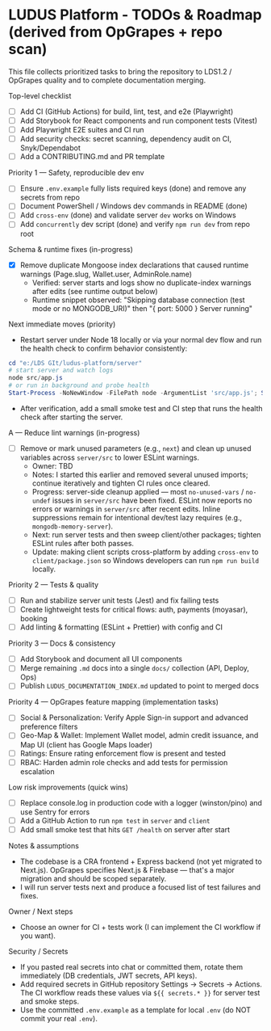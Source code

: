 # LUDUS Platform - TODOs & Roadmap (derived from OpGrapes + repo scan)

This file collects prioritized tasks to bring the repository to LDS1.2 / OpGrapes quality and to complete documentation merging.

Top-level checklist
- [ ] Add CI (GitHub Actions) for build, lint, test, and e2e (Playwright)
- [ ] Add Storybook for React components and run component tests (Vitest)
- [ ] Add Playwright E2E suites and CI run
- [ ] Add security checks: secret scanning, dependency audit on CI, Snyk/Dependabot
- [ ] Add a CONTRIBUTING.md and PR template

Priority 1 — Safety, reproducible dev env
- [ ] Ensure `.env.example` fully lists required keys (done) and remove any secrets from repo
- [ ] Document PowerShell / Windows dev commands in README (done)
- [ ] Add `cross-env` (done) and validate server `dev` works on Windows
- [ ] Add `concurrently` dev script (done) and verify `npm run dev` from repo root

Schema & runtime fixes (in-progress)
- [x] Remove duplicate Mongoose index declarations that caused runtime warnings (Page.slug, Wallet.user, AdminRole.name)
	- Verified: server starts and logs show no duplicate-index warnings after edits (see runtime output below)
	- Runtime snippet observed: "Skipping database connection (test mode or no MONGODB_URI)" then "{ port: 5000 } Server running"

Next immediate moves (priority)
- Restart server under Node 18 locally or via your normal dev flow and run the health check to confirm behavior consistently:

```powershell
cd "e:/LDS GIt/ludus-platform/server"
# start server and watch logs
node src/app.js
# or run in background and probe health
Start-Process -NoNewWindow -FilePath node -ArgumentList 'src/app.js'; Start-Sleep -s 1; (Invoke-WebRequest -UseBasicParsing http://localhost:5000/health).Content
```

- After verification, add a small smoke test and CI step that runs the health check after starting the server.
 
A — Reduce lint warnings (in-progress)
- [ ] Remove or mark unused parameters (e.g., `next`) and clean up unused variables across `server/src` to lower ESLint warnings.
	- Owner: TBD
	- Notes: I started this earlier and removed several unused imports; continue iteratively and tighten CI rules once cleared.
	- Progress: server-side cleanup applied — most `no-unused-vars` / `no-undef` issues in `server/src` have been fixed. ESLint now reports no errors or warnings in `server/src` after recent edits. Inline suppressions remain for intentional dev/test lazy requires (e.g., `mongodb-memory-server`).
	- Next: run server tests and then sweep client/other packages; tighten ESLint rules after both passes.
	- Update: making client scripts cross-platform by adding `cross-env` to `client/package.json` so Windows developers can run `npm run build` locally.

Priority 2 — Tests & quality
- [ ] Run and stabilize server unit tests (Jest) and fix failing tests
- [ ] Create lightweight tests for critical flows: auth, payments (moyasar), booking
- [ ] Add linting & formatting (ESLint + Prettier) with config and CI

Priority 3 — Docs & consistency
- [ ] Add Storybook and document all UI components
- [ ] Merge remaining `.md` docs into a single `docs/` collection (API, Deploy, Ops)
- [ ] Publish `LUDUS_DOCUMENTATION_INDEX.md` updated to point to merged docs

Priority 4 — OpGrapes feature mapping (implementation tasks)
- [ ] Social & Personalization: Verify Apple Sign-in support and advanced preference filters
- [ ] Geo-Map & Wallet: Implement Wallet model, admin credit issuance, and Map UI (client has Google Maps loader)
- [ ] Ratings: Ensure rating enforcement flow is present and tested
- [ ] RBAC: Harden admin role checks and add tests for permission escalation

Low risk improvements (quick wins)
- [ ] Replace console.log in production code with a logger (winston/pino) and use Sentry for errors
- [ ] Add a GitHub Action to run `npm test` in `server` and `client`
- [ ] Add small smoke test that hits `GET /health` on server after start

Notes & assumptions
- The codebase is a CRA frontend + Express backend (not yet migrated to Next.js). OpGrapes specifies Next.js & Firebase — that's a major migration and should be scoped separately.
- I will run server tests next and produce a focused list of test failures and fixes.

Owner / Next steps
- Choose an owner for CI + tests work (I can implement the CI workflow if you want).

Security / Secrets
- If you pasted real secrets into chat or committed them, rotate them immediately (DB credentials, JWT secrets, API keys).
- Add required secrets in GitHub repository Settings → Secrets → Actions. The CI workflow reads these values via `${{ secrets.* }}` for server test and smoke steps.
- Use the committed `.env.example` as a template for local `.env` (do NOT commit your real `.env`).

